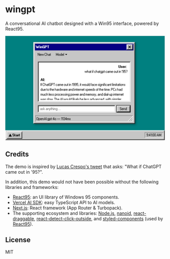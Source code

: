 # wingpt

A conversational AI chatbot designed with a Win95 interface, powered by React95.

[![WinGPT](app/twitter-image.png)](https://wingpt.vercel.app/)

## Credits

The demo is inspired by [Lucas Crespo's tweet](https://twitter.com/lucas__crespo/status/1795870218234785865) that asks: "What if ChatGPT came out in '95?".

In addition, this demo would not have been possible without the following libraries and frameworks:

- [React95](https://github.com/React95/React95): an UI library of Windows 95 components.
- [Vercel AI SDK](https://sdk.vercel.ai/docs): easy TypeScript API to AI models.
- [Next.js](https://nextjs.org/): React framework (App Router & Turbopack).
- The supporting ecosystem and libraries: [Node.js](https://github.com/nodejs/node), [nanoid](https://github.com/ai/nanoid), [react-draggable](https://github.com/mzabriskie/react-draggable), [react-detect-click-outside](https://github.com/zhaluza/react-detect-click-outside), and [styled-components](https://github.com/styled-components/styled-components) (used by [React95](https://github.com/React95/React95)).

## License

MIT
